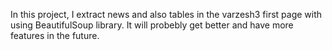 In this project, I extract news and also tables in the varzesh3 first page with using BeautifulSoup library. It will probebly get better and have more features in the future.
